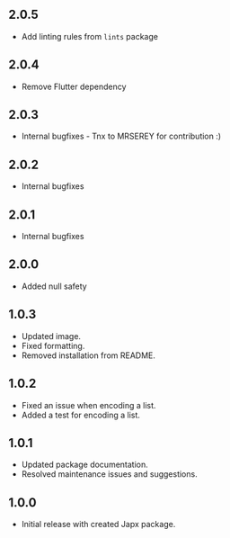 ## 2.0.5

- Add linting rules from `lints` package

## 2.0.4

- Remove Flutter dependency

## 2.0.3

- Internal bugfixes - Tnx to MRSEREY for contribution :)

## 2.0.2

- Internal bugfixes

## 2.0.1

- Internal bugfixes

## 2.0.0

- Added null safety

## 1.0.3

- Updated image.
- Fixed formatting.
- Removed installation from README.

## 1.0.2

- Fixed an issue when encoding a list.
- Added a test for encoding a list.

## 1.0.1

- Updated package documentation.
- Resolved maintenance issues and suggestions.

## 1.0.0

- Initial release with created Japx package.
